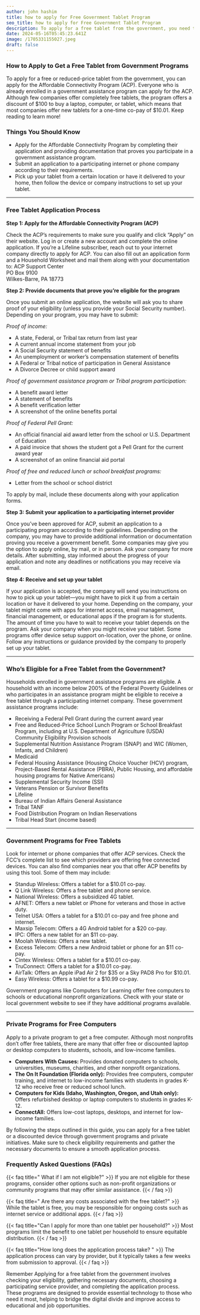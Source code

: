```yaml
---
author: john hashim
title: how to apply for Free Government Tablet Program
seo_title: how to apply for Free Government Tablet Program
description: To apply for a free tablet from the government, you need to follow specific steps and meet certain eligibility criteria. Below is a detailed guide to help you through the process
date: 2024-05-16T05:45:23.641Z
image: /1705331155027.jpeg
draft: false
---
```


### How to Apply to Get a Free Tablet from Government Programs

To apply for a free or reduced-price tablet from the government, you can apply for the Affordable Connectivity Program (ACP). Everyone who is already enrolled in a government assistance program can apply for the ACP. Although few companies offer completely free tablets, the program offers a discount of $100 to buy a laptop, computer, or tablet, which means that most companies offer new tablets for a one-time co-pay of $10.01. Keep reading to learn more!

### Things You Should Know

- Apply for the Affordable Connectivity Program by completing their application and providing documentation that proves you participate in a government assistance program.
- Submit an application to a participating internet or phone company according to their requirements.
- Pick up your tablet from a certain location or have it delivered to your home, then follow the device or company instructions to set up your tablet.

---

### Free Tablet Application Process

**Step 1: Apply for the Affordable Connectivity Program (ACP)**

Check the ACP’s requirements to make sure you qualify and click “Apply” on their website. Log in or create a new account and complete the online application. If you’re a Lifeline subscriber, reach out to your internet company directly to apply for ACP. You can also fill out an application form and a Household Worksheet and mail them along with your documentation to:
ACP Support Center  
PO Box 9100  
Wilkes-Barre, PA 18773

**Step 2: Provide documents that prove you’re eligible for the program**

Once you submit an online application, the website will ask you to share proof of your eligibility (unless you provide your Social Security number). Depending on your program, you may have to submit:

*Proof of income:*
- A state, Federal, or Tribal tax return from last year
- A current annual income statement from your job
- A Social Security statement of benefits
- An unemployment or worker’s compensation statement of benefits
- A Federal or Tribal notice of participation in General Assistance
- A Divorce Decree or child support award

*Proof of government assistance program or Tribal program participation:*
- A benefit award letter
- A statement of benefits
- A benefit verification letter
- A screenshot of the online benefits portal

*Proof of Federal Pell Grant:*
- An official financial aid award letter from the school or U.S. Department of Education
- A paid invoice that shows the student got a Pell Grant for the current award year
- A screenshot of an online financial aid portal

*Proof of free and reduced lunch or school breakfast programs:*
- Letter from the school or school district

To apply by mail, include these documents along with your application forms.

**Step 3: Submit your application to a participating internet provider**

Once you’ve been approved for ACP, submit an application to a participating program according to their guidelines. Depending on the company, you may have to provide additional information or documentation proving you receive a government benefit. Some companies may give you the option to apply online, by mail, or in person. Ask your company for more details. After submitting, stay informed about the progress of your application and note any deadlines or notifications you may receive via email.

**Step 4: Receive and set up your tablet**

If your application is accepted, the company will send you instructions on how to pick up your tablet—you might have to pick it up from a certain location or have it delivered to your home. Depending on the company, your tablet might come with apps for internet access, email management, financial management, or educational apps if the program is for students. The amount of time you have to wait to receive your tablet depends on the program. Ask your company when you might receive your tablet. Some programs offer device setup support on-location, over the phone, or online. Follow any instructions or guidance provided by the company to properly set up your tablet.

---

### Who’s Eligible for a Free Tablet from the Government?

Households enrolled in government assistance programs are eligible. A household with an income below 200% of the Federal Poverty Guidelines or who participates in an assistance program might be eligible to receive a free tablet through a participating internet company. These government assistance programs include:

- Receiving a Federal Pell Grant during the current award year
- Free and Reduced-Price School Lunch Program or School Breakfast Program, including at U.S. Department of Agriculture (USDA) Community Eligibility Provision schools
- Supplemental Nutrition Assistance Program (SNAP) and WIC (Women, Infants, and Children)
- Medicaid
- Federal Housing Assistance (Housing Choice Voucher (HCV) program, Project-Based Rental Assistance (PBRA), Public Housing, and affordable housing programs for Native Americans)
- Supplemental Security Income (SSI)
- Veterans Pension or Survivor Benefits
- Lifeline
- Bureau of Indian Affairs General Assistance
- Tribal TANF
- Food Distribution Program on Indian Reservations
- Tribal Head Start (income based)

---

### Government Programs for Free Tablets

Look for internet or phone companies that offer ACP services. Check the FCC’s complete list to see which providers are offering free connected devices. You can also find companies near you that offer ACP benefits by using this tool. Some of them may include:

- Standup Wireless: Offers a tablet for a $10.01 co-pay.
- Q Link Wireless: Offers a free tablet and phone service.
- National Wireless: Offers a subsidized 4G tablet.
- AFNET: Offers a new tablet or iPhone for veterans and those in active duty.
- Telnet USA: Offers a tablet for a $10.01 co-pay and free phone and internet.
- Maxsip Telecom: Offers a 4G Android tablet for a $20 co-pay.
- IPC: Offers a new tablet for an $11 co-pay.
- Moolah Wireless: Offers a new tablet.
- Excess Telecom: Offers a new Android tablet or phone for an $11 co-pay.
- Cintex Wireless: Offers a tablet for a $10.01 co-pay.
- TruConnect: Offers a tablet for a $10.01 co-pay.
- AirTalk: Offers an Apple iPad Air 2 for $35 or a Sky PAD8 Pro for $10.01.
- Easy Wireless: Offers a tablet for a $10.99 co-pay.

Government programs like Computers for Learning offer free computers to schools or educational nonprofit organizations. Check with your state or local government website to see if they have additional programs available.

---

### Private Programs for Free Computers

Apply to a private program to get a free computer. Although most nonprofits don’t offer free tablets, there are many that offer free or discounted laptop or desktop computers to students, schools, and low-income families.

- **Computers With Causes:** Provides donated computers to schools, universities, museums, charities, and other nonprofit organizations.
- **The On It Foundation (Florida only):** Provides free computers, computer training, and internet to low-income families with students in grades K-12 who receive free or reduced school lunch.
- **Computers for Kids (Idaho, Washington, Oregon, and Utah only):** Offers refurbished desktop or laptop computers to students in grades K-12.
- **ConnectAll:** Offers low-cost laptops, desktops, and internet for low-income families.

By following the steps outlined in this guide, you can apply for a free tablet or a discounted device through government programs and private initiatives. Make sure to check eligibility requirements and gather the necessary documents to ensure a smooth application process.


### Frequently Asked Questions (FAQs)

{{< faq title=" What if I am not eligible?" >}}
If you are not eligible for these programs, consider other options such as non-profit organizations or community programs that may offer similar assistance.
{{< / faq >}}

{{< faq title=" Are there any costs associated with the free tablet?" >}}
While the tablet is free, you may be responsible for ongoing costs such as internet service or additional apps.
{{< / faq >}}

{{< faq title="Can I apply for more than one tablet per household?" >}}
Most programs limit the benefit to one tablet per household to ensure equitable distribution.
{{< / faq >}}

{{< faq title="How long does the application process take? " >}}
The application process can vary by provider, but it typically takes a few weeks from submission to approval.
{{< / faq >}}


Remember Applying for a free tablet from the government involves checking your eligibility, gathering necessary documents, choosing a participating service provider, and completing the application process. These programs are designed to provide essential technology to those who need it most, helping to bridge the digital divide and improve access to educational and job opportunities.